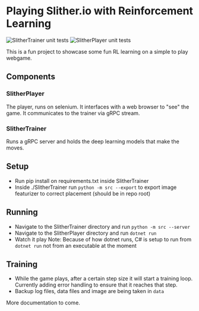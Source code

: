 # Playing Slither.io with Reinforcement Learning

![SlitherTrainer unit tests](https://github.com/npapapietro/slitherAI/workflows/SlitherTrainer%20unit%20tests/badge.svg) ![SlitherPlayer unit tests](https://github.com/npapapietro/slitherAI/workflows/SlitherPlayer%20unit%20tests/badge.svg)

This is a fun project to showcase some fun RL learning on a simple to play webgame.

## Components

### SlitherPlayer

The player, runs on selenium. It interfaces with a web browser to "see" the game. It communicates to the trainer via gRPC stream.

### SlitherTrainer

Runs a gRPC server and holds the deep learning models that make the moves.

## Setup

* Run pip install on requirements.txt inside SlitherTrainer
* Inside ./SlitherTrainer run `python -m src --export` to export image featurizer to correct placement (should be in repo root)

## Running


* Navigate to the SlitherTrainer directory and run `python -m src --server`
* Navigate to the SlitherPlayer directory and run `dotnet run` 
* Watch it play
Note: Because of how dotnet runs, C\# is setup to run from `dotnet run` not from an executable at the moment

## Training

* While the game plays, after a certain step size it will start a training loop. Currently adding error handling to ensure that it reaches that step.
* Backup log files, data files and image are being taken in `data`

More documentation to come.
